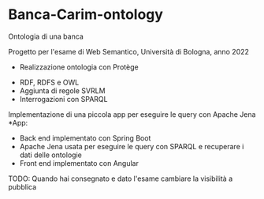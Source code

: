 # Banca-Carim-ontology
Ontologia di una banca

Progetto per l'esame di Web Semantico, Università di Bologna, anno 2022

- Realizzazione ontologia con Protège

* RDF, RDFS e OWL
* Aggiunta di regole SVRLM
* Interrogazioni con SPARQL

Implementazione di una piccola app per eseguire le query con Apache Jena
*App:

* Back end implementato con Spring Boot
* Apache Jena usata per eseguire le query con SPARQL e recuperare i dati delle ontologie
* Front end implementato con Angular

TODO: Quando hai consegnato e dato l'esame cambiare la visibilità a pubblica
